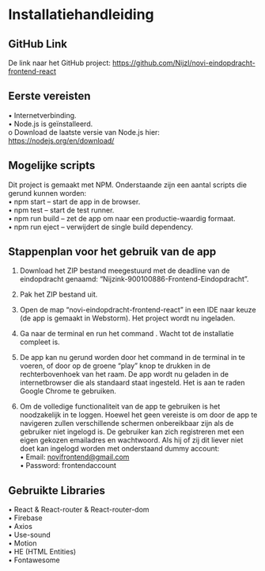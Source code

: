 # Installatiehandleiding

## GitHub Link
De link naar het GitHub project: https://github.com/Nijzl/novi-eindopdracht-frontend-react

## Eerste vereisten
•	Internetverbinding. <br>
•	Node.js is geïnstalleerd. <br>
o	Download de laatste versie van Node.js hier: https://nodejs.org/en/download/

## Mogelijke scripts
Dit project is gemaakt met NPM. Onderstaande zijn een aantal scripts die gerund kunnen worden: <br>
•	npm start – start de app in de browser. <br>
•	npm test – start de test runner. <br>
•	npm run build – zet de app om naar een productie-waardig formaat. <br>
•	npm run eject – verwijdert de single build dependency. <br>

## Stappenplan voor het gebruik van de app

1.	Download het ZIP bestand meegestuurd met de deadline van de eindopdracht genaamd: “Nijzink-900100886-Frontend-Eindopdracht”.

2.	Pak het ZIP bestand uit.

3.	Open de map “novi-eindopdracht-frontend-react” in een IDE naar keuze (de app is gemaakt in Webstorm). Het project wordt nu ingeladen.

4.	Ga naar de terminal en run het command <npm install>. Wacht tot de installatie compleet is.

5.	De app kan nu gerund worden door het command <npm start> in de terminal in te voeren, of door op de groene “play” knop te drukken in de rechterbovenhoek van het raam. De app wordt nu geladen in de internetbrowser die als standaard staat ingesteld. Het is aan te raden Google Chrome te gebruiken.

6.	Om de volledige functionaliteit van de app te gebruiken is het noodzakelijk in te loggen.
      Hoewel het geen vereiste is om door de app te navigeren zullen verschillende schermen onbereikbaar zijn als de gebruiker niet ingelogd is.
      De gebruiker kan zich registreren met een eigen gekozen emailadres en wachtwoord. Als hij of zij dit liever niet doet kan ingelogd worden met onderstaand dummy account: <br>
      •	Email: novifrontend@gmail.com <br>
      •	Password: frontendaccount

## Gebruikte Libraries
•	React & React-router & React-router-dom <br>
•	Firebase <br>
•	Axios <br>
•	Use-sound <br>
•	Motion <br>
•	HE (HTML Entities) <br>
•	Fontawesome
